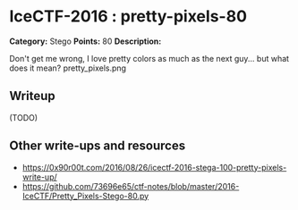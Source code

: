 # IceCTF-2016 : pretty-pixels-80

**Category:** Stego
**Points:** 80
**Description:**

Don't get me wrong, I love pretty colors as much as the next guy... but what does it mean? pretty_pixels.png

## Writeup

(TODO)

## Other write-ups and resources

* https://0x90r00t.com/2016/08/26/icectf-2016-stega-100-pretty-pixels-write-up/
* https://github.com/73696e65/ctf-notes/blob/master/2016-IceCTF/Pretty_Pixels-Stego-80.py
